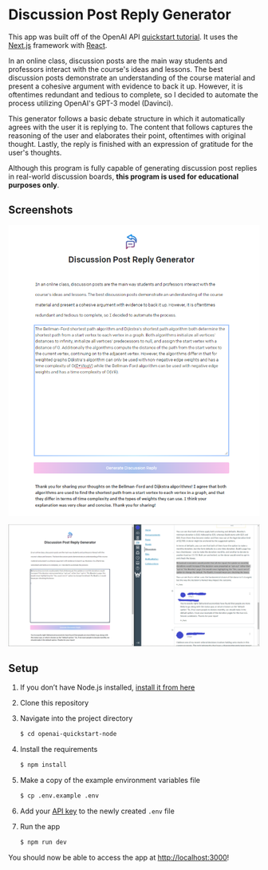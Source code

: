 # Discussion Post Reply Generator

This app was built off of the OpenAI API [quickstart tutorial](https://beta.openai.com/docs/quickstart). It uses the [Next.js](https://nextjs.org/) framework with [React](https://reactjs.org/).

In an online class, discussion posts are the main way students and professors interact with the course's ideas and lessons. The best discussion posts demonstrate an understanding of the course material and present a cohesive argument with evidence to back it up. However, it is oftentimes redundant and tedious to complete, so I decided to automate the process utilizing OpenAI's GPT-3 model (Davinci).

This generator follows a basic debate structure in which it automatically agrees with the user it is replying to. The content that follows captures the reasoning of the user and elaborates their point, oftentimes with original thought. Lastly, the reply is finished with an expression of gratitude for the user's thoughts. 

Although this program is fully capable of generating discussion post replies in real-world discussion boards, **this program is used for educational purposes only**.

## Screenshots

![1](/1.png?raw=true "Example 1")

![2](/2.png?raw=true "Example 1")

## Setup

1. If you don’t have Node.js installed, [install it from here](https://nodejs.org/en/)

2. Clone this repository

3. Navigate into the project directory

   ```bash
   $ cd openai-quickstart-node
   ```

4. Install the requirements

   ```bash
   $ npm install
   ```

5. Make a copy of the example environment variables file

   ```bash
   $ cp .env.example .env
   ```

6. Add your [API key](https://beta.openai.com/account/api-keys) to the newly created `.env` file

7. Run the app

   ```bash
   $ npm run dev
   ```

You should now be able to access the app at [http://localhost:3000](http://localhost:3000)!
